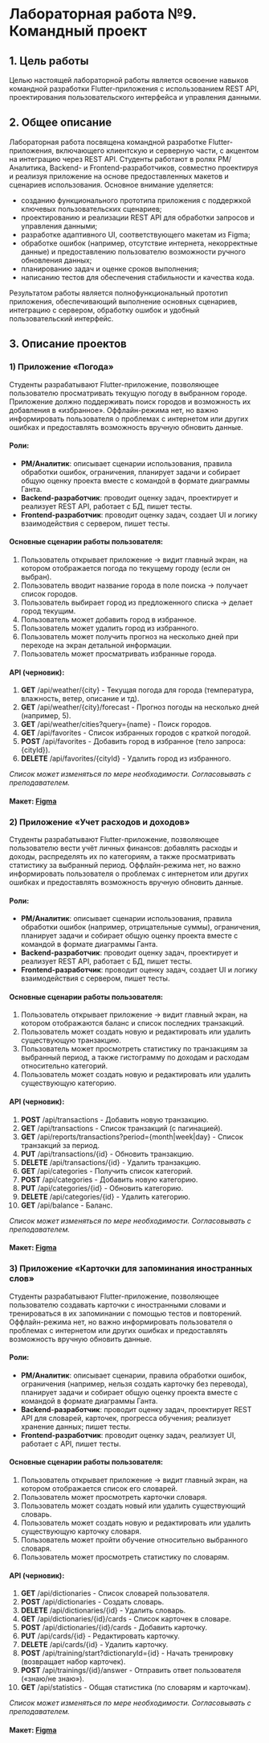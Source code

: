 # Лабораторная работа №9. Командный проект

## 1. Цель работы

Целью настоящей лабораторной работы является освоение навыков командной разработки
Flutter-приложения с использованием REST API, проектирования пользовательского интерфейса и
управления данными.

## 2. Общее описание

Лабораторная работа посвящена командной разработке Flutter-приложения, включающего клиентскую и
серверную части, с акцентом на интеграцию через REST API. Студенты работают в ролях PM/Аналитика,
Backend- и Frontend-разработчиков, совместно проектируя и реализуя приложение на основе
предоставленных макетов и сценариев использования. Основное внимание уделяется:

- созданию функционального прототипа приложения с поддержкой ключевых пользовательских сценариев;
- проектированию и реализации REST API для обработки запросов и управления данными;
- разработке адаптивного UI, соответствующего макетам из Figma;
- обработке ошибок (например, отсутствие интернета, некорректные данные) и предоставлению
  пользователю возможности ручного обновления данных;
- планированию задач и оценке сроков выполнения;
- написанию тестов для обеспечения стабильности и качества кода.

Результатом работы является полнофункциональный прототип приложения, обеспечивающий выполнение
основных сценариев, интеграцию с сервером, обработку ошибок и удобный пользовательский интерфейс.

## 3. Описание проектов

### 1) Приложение «Погода»

Студенты разрабатывают Flutter-приложение, позволяющее пользователю просматривать текущую погоду в
выбранном городе. Приложение должно поддерживать поиск городов и возможность их добавления в
«избранное». Оффлайн-режима нет, но важно информировать пользователя о проблемах с интернетом или
других ошибках и предоставлять возможность вручную обновить данные.

#### Роли:

- **PM/Аналитик**: описывает сценарии использования, правила обработки ошибок, ограничения,
  планирует задачи и собирает общую оценку проекта вместе с командой в формате диаграммы Ганта.
- **Backend-разработчик**: проводит оценку задач, проектирует и реализует REST API, работает с БД,
  пишет тесты.
- **Frontend-разработчик**: проводит оценку задач, создает UI и логику взаимодействия с сервером,
  пишет тесты.

#### Основные сценарии работы пользователя:

1. Пользователь открывает приложение → видит главный экран, на котором отображается погода по
   текущему городу (если он выбран).
2. Пользователь вводит название города в поле поиска → получает список городов.
3. Пользователь выбирает город из предложенного списка → делает город текущим.
4. Пользователь может добавить город в избранное.
5. Пользователь может удалить город из избранного.
6. Пользователь может получить прогноз на несколько дней при переходе на экран детальной информации.
7. Пользователь может просматривать избранные города.

#### API (черновик):

1. **GET** /api/weather/{city} - Текущая погода для города (температура, влажность, ветер, описание
   и тд).
2. **GET** /api/weather/{city}/forecast - Прогноз погоды на несколько дней (например, 5).
3. **GET** /api/weather/cities?query={name} - Поиск городов.
4. **GET** /api/favorites - Список избранных городов с краткой погодой.
5. **POST** /api/favorites - Добавить город в избранное (тело запроса: {cityId}).
6. **DELETE** /api/favorites/{cityId} - Удалить город из избранного.

*Список может изменяться по мере необходимости. Согласовывать с преподавателем.*

#### Макет: [Figma](https://www.figma.com/design/QGOWY3BqEdZGyrtmt0eFkl/Practicum?node-id=0-1&p=f&t=0Pybv1iKFBodJQjN-0)

### 2) Приложение «Учет расходов и доходов»

Студенты разрабатывают Flutter-приложение, позволяющее пользователю вести учёт личных финансов:
добавлять расходы и доходы, распределять их по категориям, а также просматривать статистику за
выбранный период. Оффлайн-режима нет, но важно информировать пользователя о проблемах с интернетом
или других ошибках и предоставлять возможность вручную обновить данные.

#### Роли:

- **PM/Аналитик**: описывает сценарии использования, правила обработки ошибок (например,
  отрицательные суммы), ограничения, планирует задачи и собирает общую оценку проекта вместе с
  командой в формате диаграммы Ганта.
- **Backend-разработчик**: проводит оценку задач, проектирует и реализует REST API, работает с БД,
  пишет тесты.
- **Frontend-разработчик**: проводит оценку задач, создает UI и логику взаимодействия с сервером,
  пишет тесты.

#### Основные сценарии работы пользователя:

1. Пользователь открывает приложение → видит главный экран, на котором отображаются баланс и список
   последних транзакций.
2. Пользователь может создать новую и редактировать или удалить существующую транзакцию.
3. Пользователь может просмотреть статистику по транзакциям за выбранный период, а также гистограмму
   по доходам и расходам относительно категорий.
4. Пользователь может создать новую и редактировать или удалить существующую категорию.

#### API (черновик):

1. **POST** /api/transactions - Добавить новую транзакцию.
2. **GET** /api/transactions - Список транзакций (с пагинацией).
3. **GET** /api/reports/transactions?period={month|week|day} - Список транзакций за период.
4. **PUT** /api/transactions/{id} - Обновить транзакцию.
5. **DELETE** /api/transactions/{id} - Удалить транзакцию.
6. **GET** /api/categories - Получить список категорий.
7. **POST** /api/categories - Добавить новую категорию.
8. **PUT** /api/categories/{id} - Обновить категорию.
9. **DELETE** /api/categories/{id} - Удалить категорию.
10. **GET** /api/balance - Баланс.

*Список может изменяться по мере необходимости. Согласовывать с преподавателем.*

#### Макет: [Figma](https://www.figma.com/design/QGOWY3BqEdZGyrtmt0eFkl/Practicum?node-id=34-2&p=f&t=iqOPee21MOcEsTPN-0)

### 3) Приложение «Карточки для запоминания иностранных слов»

Студенты разрабатывают Flutter-приложение, позволяющее пользователю создавать карточки с
иностранными словами и тренироваться в их запоминании с помощью тестов и повторений. Оффлайн-режима
нет, но важно информировать пользователя о проблемах с интернетом или других ошибках и предоставлять
возможность вручную обновить данные.

#### Роли:

- **PM/Аналитик**: описывает сценарии, правила обработки ошибок, ограничения (например, нельзя
  создать карточку без перевода), планирует задачи и собирает общую оценку проекта вместе с командой
  в формате диаграммы Ганта.
- **Backend-разработчик**: проводит оценку задач, проектирует REST API для словарей, карточек,
  прогресса обучения; реализует хранение данных; пишет тесты.
- **Frontend-разработчик**: проводит оценку задач, реализует UI, работает с API, пишет тесты.

#### Основные сценарии работы пользователя:

1. Пользователь открывает приложение → видит главный экран, на котором отображается список его
   словарей.
2. Пользователь может просмотреть карточки словаря.
3. Пользователь может создать новый или удалить существующий словарь.
4. Пользователь может создать новую и редактировать или удалить существующую карточку словаря.
5. Пользователь может пройти обучение относительно выбранного словаря.
6. Пользователь может просмотреть статистику по словарям.

#### API (черновик):

1. **GET** /api/dictionaries - Список словарей пользователя.
2. **POST** /api/dictionaries - Создать словарь.
3. **DELETE** /api/dictionaries/{id} - Удалить словарь.
4. **GET** /api/dictionaries/{id}/cards - Список карточек в словаре.
5. **POST** /api/dictionaries/{id}/cards - Добавить карточку.
6. **PUT** /api/cards/{id} - Редактировать карточку.
7. **DELETE** /api/cards/{id} - Удалить карточку.
8. **POST** /api/training/start?dictionaryId={id} - Начать тренировку (возвращает набор карточек).
9. **POST** /api/trainings/{id}/answer - Отправить ответ пользователя («знаю/не знаю»).
10. **GET** /api/statistics - Общая статистика (по словарям и карточкам).

*Список может изменяться по мере необходимости. Согласовывать с преподавателем.*

#### Макет: [Figma](https://www.figma.com/design/QGOWY3BqEdZGyrtmt0eFkl/Practicum?node-id=43-2&p=f&t=DCmLP44c0rK1u790-0)
